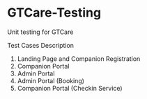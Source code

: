 # GTCare-Testing
Unit testing for GTCare

Test Cases Description
1. Landing Page and Companion Registration
2. Companion Portal
3. Admin Portal
4. Admin Portal (Booking)
5. Companion Portal (Checkin Service)
